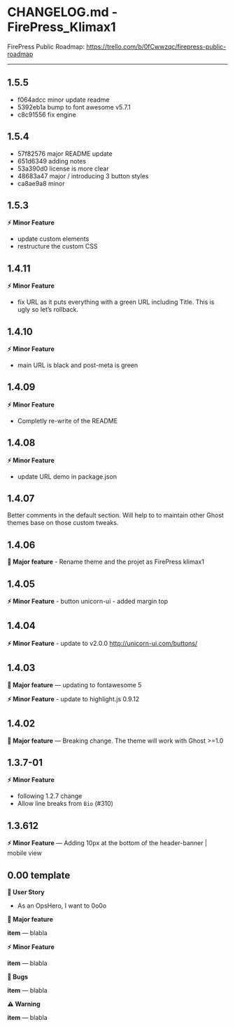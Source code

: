 # CHANGELOG.md - FirePress_Klimax1

FirePress Public Roadmap:
https://trello.com/b/0fCwwzqc/firepress-public-roadmap

---

## 1.5.5

- f064adcc minor update readme
- 5392eb1a bump to font awesome v5.7.1
- c8c91556 fix engine

## 1.5.4

- 57f82576 major README update
- 651d6349 adding notes
- 53a390d0 license is more clear
- 48683a47 major / introducing 3 button styles
- ca8ae9a8 minor

## 1.5.3

**⚡️ Minor Feature**

- update custom elements
- restructure the custom CSS

## 1.4.11

**⚡️ Minor Feature**

- fix URL as it puts everything with a green URL including Title. This is ugly so let’s rollback. 

## 1.4.10

**⚡️ Minor Feature**

- main URL is black and post-meta is green

## 1.4.09
  
**⚡️ Minor Feature**

- Completly re-write of the README

## 1.4.08
  
**⚡️ Minor Feature**

- update URL demo in package.json

## 1.4.07

Better comments in the default section. Will help to to maintain other Ghost themes base on those custom tweaks.

## 1.4.06

**🚀 Major feature** - Rename theme and the projet as FirePress klimax1

## 1.4.05

**⚡️ Minor Feature**  - button unicorn-ui - added margin top

## 1.4.04

**⚡️ Minor Feature**  - update to v2.0.0 http://unicorn-ui.com/buttons/

## 1.4.03

**🚀 Major feature** — updating to fontawesome 5

**⚡️ Minor Feature**  - update to highlight.js 0.9.12


## 1.4.02

**🚀 Major feature** — Breaking change. The theme will work with Ghost >=1.0

## 1.3.7-01

**⚡️ Minor Feature** 
- following 1.2.7 change
- Allow line breaks from `Bio` (#310)

## 1.3.612

**⚡️ Minor Feature** — Adding 10px at the bottom of the header-banner | mobile view 


## 0.00 template

**🎨 User Story**
- As an OpsHero, I want to 0o0o

**🚀 Major feature**

**item** — blabla

**⚡️ Minor Feature**

**item** — blabla

**🐛 Bugs**

**item** — blabla

**⚠️ Warning**

**item** — blabla



